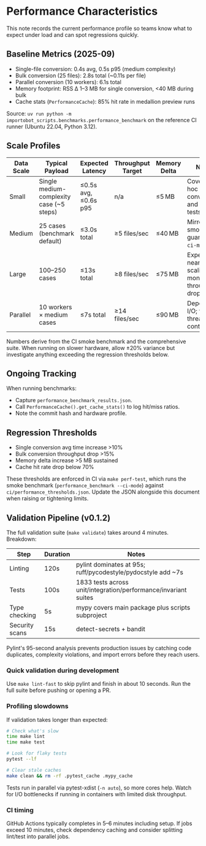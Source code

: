 # Performance Characteristics

This note records the current performance profile so teams know what to expect
under load and can spot regressions quickly.

## Baseline Metrics (2025-09)

- Single-file conversion: 0.4s avg, 0.5s p95 (medium complexity)
- Bulk conversion (25 files): 2.8s total (~0.11s per file)
- Parallel conversion (10 workers): 6.1s total
- Memory footprint: RSS Δ 1–3 MB for single conversion, <40 MB during bulk
- Cache stats (`PerformanceCache`): 85% hit rate in medallion preview runs

Source: `uv run python -m importobot_scripts.benchmarks.performance_benchmark` on
the reference CI runner (Ubuntu 22.04, Python 3.12).

## Scale Profiles

| Data Scale | Typical Payload | Expected Latency | Throughput Target | Memory Delta | Notes |
|------------|-----------------|------------------|-------------------|--------------|-------|
| Small      | Single medium-complexity case (~5 steps) | ≤0.5s avg, ≤0.6s p95 | n/a | ≤5 MB | Covers ad-hoc conversions and unit tests |
| Medium     | 25 cases (benchmark default) | ≤3.0s total | ≥5 files/sec | ≤40 MB | Mirrors CI smoke guard (`--ci-mode`) |
| Large      | 100–250 cases | ≤13s total | ≥8 files/sec | ≤75 MB | Expect near-linear scaling; monitor throughput drop <15% |
| Parallel   | 10 workers × medium cases | ≤7s total | ≥14 files/sec | ≤90 MB | Depends on I/O; watch thread contention |

Numbers derive from the CI smoke benchmark and the comprehensive suite. When
running on slower hardware, allow ±20% variance but investigate anything
exceeding the regression thresholds below.

## Ongoing Tracking

When running benchmarks:
- Capture `performance_benchmark_results.json`.
- Call `PerformanceCache().get_cache_stats()` to log hit/miss ratios.
- Note the commit hash and hardware profile.

## Regression Thresholds

- Single conversion avg time increase >10%
- Bulk conversion throughput drop >15%
- Memory delta increase >5 MB sustained
- Cache hit rate drop below 70%

These thresholds are enforced in CI via `make perf-test`, which runs the smoke
benchmark (`performance_benchmark --ci-mode`) against
`ci/performance_thresholds.json`. Update the JSON alongside this document when
raising or tightening limits.

## Validation Pipeline (v0.1.2)

The full validation suite (`make validate`) takes around 4 minutes. Breakdown:

| Step | Duration | Notes |
|------|----------|-------|
| Linting | 120s | pylint dominates at 95s; ruff/pycodestyle/pydocstyle add ~7s |
| Tests | 100s | 1833 tests across unit/integration/performance/invariant suites |
| Type checking | 5s | mypy covers main package plus scripts subproject |
| Security scans | 15s | detect-secrets + bandit |

Pylint's 95-second analysis prevents production issues by catching code duplicates, complexity violations, and import errors before they reach users.

### Quick validation during development

Use `make lint-fast` to skip pylint and finish in about 10 seconds. Run the full suite before pushing or opening a PR.

### Profiling slowdowns

If validation takes longer than expected:

```bash
# Check what's slow
time make lint
time make test

# Look for flaky tests
pytest --lf

# Clear stale caches
make clean && rm -rf .pytest_cache .mypy_cache
```

Tests run in parallel via pytest-xdist (`-n auto`), so more cores help. Watch for I/O bottlenecks if running in containers with limited disk throughput.

### CI timing

GitHub Actions typically completes in 5–6 minutes including setup. If jobs exceed 10 minutes, check dependency caching and consider splitting lint/test into parallel jobs.
